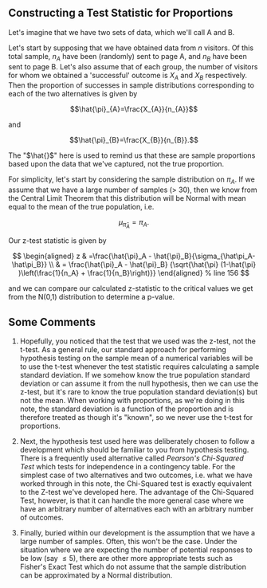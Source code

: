 ## Constructing a Test Statistic for Proportions

Let's imagine that we have two sets of data, which we'll call A and B.


Let's start by supposing that we have obtained data from $n$ visitors. Of this total sample, $n_A$ have been (randomly) sent to page A, and $n_B$ have been sent to page B. Let's also assume that of each group, the number of visitors for whom we obtained a 'successful' outcome is  $X_A$ and $X_B$ respectively. Then the proportion of successes in sample distributions corresponding to each of the two alternatives is given by

$$\hat{\pi}_{A}=\frac{X_{A}}{n_{A}}$$

and

$$\hat{\pi}_{B}=\frac{X_{B}}{n_{B}}.$$

The "$\hat{}$" here is used to remind us that these are sample proportions based upon the data that we've captured, not the true proportion.

For simplicity, let's start by considering the sample distribution on $\pi_A$. If we assume that we have a large number of samples (> 30), then we know from the Central Limit Theorem that this distribution will be Normal with mean equal to the mean of the true population, i.e.

$$\mu_{\hat\pi_A} = \pi_A.$$

Our z-test statistic is given by

$$
\begin{aligned}
	z 	& =\frac{\hat{\pi}_A - \hat{\pi}_B}{\sigma_{\hat\pi_A-\hat\pi_B}} \\
		& = \frac{\hat{\pi}_A - \hat{\pi}_B}
			{\sqrt{\hat{\pi} (1-\hat{\pi} )\left(\frac{1}{n_A} + \frac{1}{n_B}\right)}}
\end{aligned} % line 156
$$

and we can compare our calculated z-statistic to the critical values we get from the N(0,1) distribution to determine a p-value.

## Some Comments
1. Hopefully, you noticed that the test that we used was the z-test, not the t-test. As a general rule, our standard approach for performing hypothesis testing on the sample mean of a numerical variables will be to use the t-test whenever the test statistic requires calculating a sample standard deviation. If we somehow know the true population standard deviation or can assume it from the null hypothesis, then we can use the z-test, but it's rare to know the true population standard deviation(s) but not the mean.  When working with proportions, as we're doing in this note, the standard deviation is a function of the proportion and is therefore treated as though it's "known", so we never use the t-test for proportions.

2. Next, the hypothesis test used here was deliberately chosen to follow a development which should be familiar to you from hypothesis testing. There is a frequently used alternative called _Pearson's Chi-Squared Test_ which tests for independence in a contingency table. For the simplest case of two alternatives and two outcomes, i.e. what we have worked through in this note, the Chi-Squared test is exactly equivalent to the Z-test we've developed here. The advantage of the Chi-Squared Test, however, is that it can handle the more general case where we have an arbitrary number of alternatives each with an arbitrary number of outcomes.

3. Finally, buried within our development is the assumption that we have a large number of samples. Often, this won't be the case. Under the situation where we are expecting the number of potential responses to be low (say $\le 5$), there are other more appropriate tests such as Fisher's Exact Test which do not assume that the sample distribution can be approximated by a Normal distribution.
